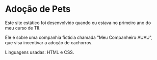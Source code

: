 # Adoção de Pets

Este site estático foi desenvolvido quando eu estava no primeiro ano do meu curso de TII. 

Ele é sobre uma companhia fictícia chamada "Meu Companheiro AUAU", que visa incentivar a adoção de cachorros.

Linguagens usadas: HTML e CSS.

